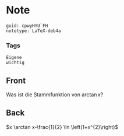 # Note
```
guid: cpwyHYU`FH
notetype: LaTeX-deb4a
```

### Tags
```
Eigene
wichtig
```

## Front
Was ist die Stammfunktion von $\arctan x$?

## Back
$x \arctan x-\frac{1}{2} \ln \left(1+x^{2}\right)$
